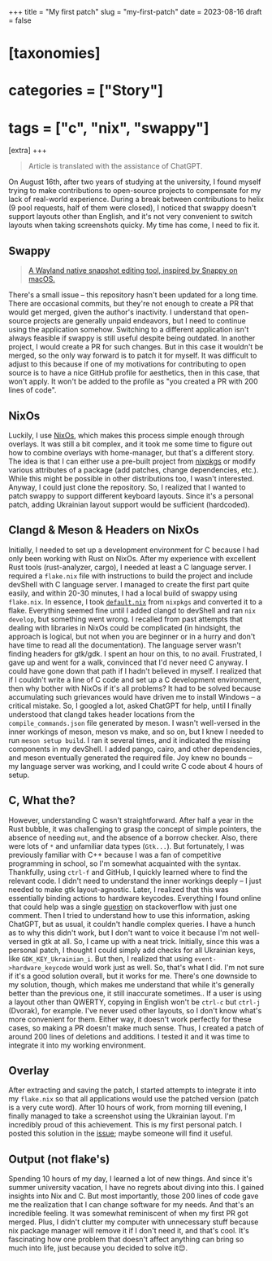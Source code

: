 +++
title = "My first patch"
slug = "my-first-patch"
date = 2023-08-16
draft = false

# [taxonomies]
# categories = ["Story"]
# tags = ["c", "nix", "swappy"]

[extra]
+++

> Article is translated with the assistance of ChatGPT.

On August 16th, after two years of studying at the university, I found myself trying to make contributions to open-source projects to compensate for my lack of real-world experience. During a break between contributions to helix (9 pool requests, half of them were closed), I noticed that swappy doesn't support layouts other than English, and it's not very convenient to switch layouts when taking screenshots quicky. My time has come, I need to fix it.

## Swappy
> [A Wayland native snapshot editing tool, inspired by Snappy on macOS.][swappy]

There's a small issue – this repository hasn't been updated for a long time. There are occasional commits, but they're not enough to create a PR that would get merged, given the author's inactivity. I understand that open-source projects are generally unpaid endeavors, but I need to continue using the application somehow. Switching to a different application isn't always feasible if swappy is still useful despite being outdated. In another project, I would create a PR for such changes. But in this case it wouldn't be merged, so the only way forward is to patch it for myself. It was difficult to adjust to this because if one of my motivations for contributing to open source is to have a nice GitHub profile for aesthetics, then in this case, that won't apply. It won't be added to the profile as "you created a PR with 200 lines of code".

## NixOs
Luckily, I use [NixOs][nixos], which makes this process simple enough through overlays. It was still a bit complex, and it took me some time to figure out how to combine overlays with home-manager, but that's a different story. The idea is that I can either use a pre-built project from [nixpkgs][nixpkgs] or modify various attributes of a package (add patches, change dependencies, etc.). While this might be possible in other distributions too, I wasn't interested. Anyway, I could just clone the repository. So, I realized that I wanted to patch swappy to support different keyboard layouts. Since it's a personal patch, adding Ukrainian layout support would be sufficient (hardcoded).

## Clangd & Meson & Headers on NixOs
Initially, I needed to set up a development environment for C because I had only been working with Rust on NixOs. After my experience with excellent Rust tools (rust-analyzer, cargo), I needed at least a C language server. I required a `flake.nix` file with instructions to build the project and include devShell with C language server. I managed to create the first part quite easily, and within 20-30 minutes, I had a local build of swappy using `flake.nix`. In essence, I took [`default.nix`][swappy-nixpkgs] from `nixpkgs` and converted it to a flake. Everything seemed fine until I added clangd to devShell and ran `nix develop`, but something went wrong. I recalled from past attempts that dealing with libraries in NixOs could be complicated (in hindsight, the approach is logical, but not when you are beginner or in a hurry and don't have time to read all the documentation). The language server wasn't finding headers for gtk/gdk. I spent an hour on this, to no avail. Frustrated, I gave up and went for a walk, convinced that I'd never need C anyway. I could have gone down that path if I hadn't believed in myself. I realized that if I couldn't write a line of C code and set up a C development environment, then why bother with NixOs if it's all problems? It had to be solved because accumulating such grievances would have driven me to install Windows – a critical mistake. So, I googled a lot, asked ChatGPT for help, until I finally understood that clangd takes header locations from the `compile_commands.json` file generated by meson. I wasn't well-versed in the inner workings of meson, meson vs make, and so on, but I knew I needed to run `meson setup build`. I ran it several times, and it indicated the missing components in my devShell. I added pango, cairo, and other dependencies, and meson eventually generated the required file. Joy knew no bounds – my language server was working, and I could write C code about 4 hours of setup.

## C, What the?
However, understanding C wasn't straightforward. After half a year in the Rust bubble, it was challenging to grasp the concept of simple pointers, the absence of needing `mut`, and the absence of a borrow checker. Also, there were lots of `*` and unfamiliar data types (`Gtk...`). But fortunately, I was previously familiar with C++ because I was a fan of competitive programming in school, so I'm somewhat acquainted with the syntax. Thankfully, using `ctrl-f` and GitHub, I quickly learned where to find the relevant code. I didn't need to understand the inner workings deeply – I just needed to make gtk layout-agnostic. Later, I realized that this was essentially binding actions to hardware keycodes. Everything I found online that could help was a single [question][stackoverflow-gtk] on stackoverflow with just one comment. Then I tried to understand how to use this information, asking ChatGPT, but as usual, it couldn't handle complex queries. I have a hunch as to why this didn't work, but I don't want to voice it because I'm not well-versed in gtk at all. So, I came up with a neat trick. Initially, since this was a personal patch, I thought I could simply add checks for all Ukrainian keys, like `GDK_KEY_Ukrainian_i`. But then, I realized that using `event->hardware_keycode` would work just as well. So, that's what I did. I'm not sure if it's a good solution overall, but it works for me. There's one downside to my solution, though, which makes me understand that while it's generally better than the previous one, it still inaccurate sometimes.. If a user is using a layout other than QWERTY, copying in English won't be `ctrl-c` but `ctrl-j` (Dvorak), for example. I've never used other layouts, so I don't know what's more convenient for them. Either way, it doesn't work perfectly for these cases, so making a PR doesn't make much sense. Thus, I created a patch of around 200 lines of deletions and additions. I tested it and it was time to integrate it into my working environment.

## Overlay
After extracting and saving the patch, I started attempts to integrate it into my `flake.nix` so that all applications would use the patched version (patch is a very cute word). After 10 hours of work, from morning till evening, I finally managed to take a screenshot using the Ukrainian layout. I'm incredibly proud of this achievement. This is my first personal patch. I posted this solution in the [issue][issue]; maybe someone will find it useful.

## Output (not flake's)
Spending 10 hours of my day, I learned a lot of new things. And since it's summer university vacation, I have no regrets about diving into this. I gained insights into Nix and C. But most importantly, those 200 lines of code gave me the realization that I can change software for my needs. And that's an incredible feeling. It was somewhat reminiscent of when my first PR got merged. Plus, I didn't clutter my computer with unnecessary stuff because nix package manager will remove it if I don't need it, and that's cool. It's fascinating how one problem that doesn't affect anything can bring so much into life, just because you decided to solve it😌.

[issue]: https://github.com/jtheoof/swappy/issues/122
[swappy]: https://github.com/jtheoof/swappy/
[nixos]: https://nixos.org/
[nixpkgs]: https://github.com/nixos/nixpkgs/
[swappy-nixpkgs]: https://github.com/NixOS/nixpkgs/blob/b5116310bce262bfdf6653a7df7421ee468ca6b8/pkgs/applications/misc/swappy/default.nix
[stackoverflow-gtk]: https://stackoverflow.com/questions/56951698/how-to-convert-gtk-keyboard-event-keys-to-english-in-any-language-layouts
